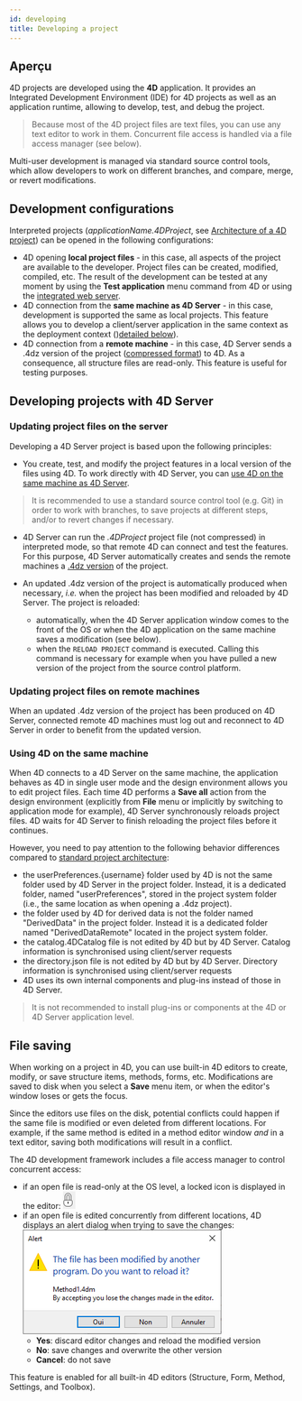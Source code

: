 ```yaml
---
id: developing
title: Developing a project
---
```


## Aperçu

4D projects are developed using the **4D** application. It provides an Integrated Development Environment (IDE) for 4D projects as well as an application runtime, allowing to develop, test, and debug the project.

> Because most of the 4D project files are text files, you can use any text editor to work in them. Concurrent file access is handled via a file access manager (see below).

Multi-user development is managed via standard source control tools, which allow developers to work on different branches, and compare, merge, or revert modifications.


## Development configurations

Interpreted projects (*applicationName.4DProject*, see [Architecture of a 4D project](architecture.md)) can be opened in the following configurations:

- 4D opening **local project files** - in this case, all aspects of the project are available to the developer. Project files can be created, modified, compiled, etc. The result of the development can be tested at any moment by using the **Test application** menu command from 4D or using the [integrated web server](WebServer/webServerObject.md).
- 4D connection from the **same machine as 4D Server** - in this case, development is supported the same as local projects. This feature allows you to develop a client/server application in the same context as the deployment context ()[detailed below](#developing-projects-with-4d-server)).
- 4D connection from a **remote machine** - in this case, 4D Server sends a .4dz version of the project ([compressed format](Admin/building.md#build-compiled-structure)) to 4D. As a consequence, all structure files are read-only. This feature is useful for testing purposes.


## Developing projects with 4D Server

### Updating project files on the server

Developing a 4D Server project is based upon the following principles:

- You create, test, and modify the project features in a local version of the files using 4D. To work directly with 4D Server, you can [use 4D on the same machine as 4D Server](#using-4d-on-the-same-machine).

> It is recommended to use a standard source control tool (e.g. Git) in order to work with branches, to save projects at different steps, and/or to revert changes if necessary.

- 4D Server can run the *.4DProject* project file (not compressed) in interpreted mode, so that remote 4D can connect and test the features. For this purpose, 4D Server automatically creates and sends the remote machines a [.4dz version](Admin/building.md#build-compiled-structure) of the project.

- An updated .4dz version of the project is automatically produced when necessary, *i.e.* when the project has been modified and reloaded by 4D Server. The project is reloaded:
    - automatically, when the 4D Server application window comes to the front of the OS or when the 4D application on the same machine saves a modification (see below).
    - when the `RELOAD PROJECT` command is executed. Calling this command is necessary for example when you have pulled a new version of the project from the source control platform.


### Updating project files on remote machines

When an updated .4dz version of the project has been produced on 4D Server, connected remote 4D machines must log out and reconnect to 4D Server in order to benefit from the updated version.



### Using 4D on the same machine

When 4D connects to a 4D Server on the same machine, the application behaves as 4D in single user mode and the design environment allows you to edit project files. Each time 4D performs a **Save all** action from the design environment (explicitly from **File** menu or implicitly by switching to application mode for example), 4D Server synchronously reloads project files. 4D waits for 4D Server to finish reloading the project files before it continues.

However, you need to pay attention to the following behavior differences compared to [standard project architecture](architecture.md):

- the userPreferences.{username} folder used by 4D is not the same folder used by 4D Server in the project folder. Instead, it is a dedicated folder, named "userPreferences", stored in the project system folder (i.e., the same location as when opening a .4dz project).
- the folder used by 4D for derived data is not the folder named "DerivedData" in the project folder. Instead it is a dedicated folder named "DerivedDataRemote" located in the project system folder.
- the catalog.4DCatalog file is not edited by 4D but by 4D Server. Catalog information is synchronised using client/server requests
- the directory.json file is not edited by 4D but by 4D Server. Directory information is synchronised using client/server requests
- 4D uses its own internal components and plug-ins instead of those in 4D Server.

> It is not recommended to install plug-ins or components at the 4D or 4D Server application level.


## File saving

When working on a project in 4D, you can use built-in 4D editors to create, modify, or save structure items, methods, forms, etc. Modifications are saved to disk when you select a **Save** menu item, or when the editor's window loses or gets the focus.

Since the editors use files on the disk, potential conflicts could happen if the same file is modified or even deleted from different locations. For example, if the same method is edited in a method editor window *and* in a text editor, saving both modifications will result in a conflict.

The 4D development framework includes a file access manager to control concurrent access:

- if an open file is read-only at the OS level, a locked icon is displayed in the editor: ![](assets/en/Project/lockicon.png)
- if an open file is edited concurrently from different locations, 4D displays an alert dialog when trying to save the changes: ![](assets/en/Project/projectReload.png)
    - **Yes**: discard editor changes and reload the modified version
    - **No**: save changes and overwrite the other version
    - **Cancel**: do not save

This feature is enabled for all built-in 4D editors (Structure, Form, Method, Settings, and Toolbox).
